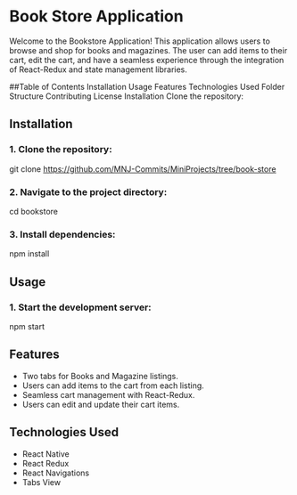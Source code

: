 # Book Store Application
Welcome to the Bookstore Application! This application allows users to browse and shop for books and magazines. The user can add items to their cart, edit the cart, and have a seamless experience through the integration of React-Redux and state management libraries.

##Table of Contents
Installation
Usage
Features
Technologies Used
Folder Structure
Contributing
License
Installation
Clone the repository:

## Installation
### 1. Clone the repository:
git clone https://github.com/MNJ-Commits/MiniProjects/tree/book-store

### 2. Navigate to the project directory:
cd bookstore

### 3. Install dependencies:
npm install

## Usage

### 1. Start the development server:
npm start

## Features
- Two tabs for Books and Magazine listings.
- Users can add items to the cart from each listing.
- Seamless cart management with React-Redux.
- Users can edit and update their cart items.

## Technologies Used
- React Native
- React Redux 
- React Navigations
- Tabs View
